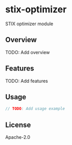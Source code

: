 # stix-optimizer

STIX optimizer module

## Overview

TODO: Add overview

## Features

TODO: Add features

## Usage

```rust
// TODO: Add usage example
```

## License

Apache-2.0
